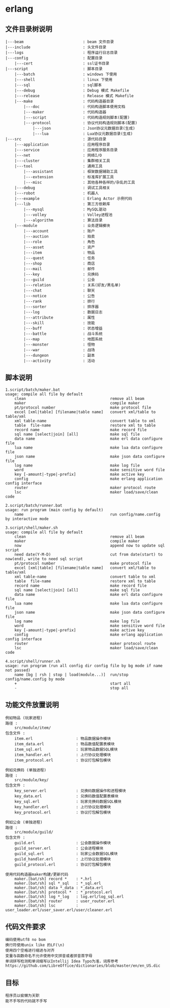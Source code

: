 # erlang

##  **文件目录树说明**
    |---beam                          : beam 文件目录  
    |---include                       : 头文件目录
    |---logs                          : 程序运行日志目录
    |---config                        : 配置目录  
        |---cert                      : ssl证书目录
    |---script                        : 脚本目录  
        |---batch                     : windows 下使用
        |---shell                     : linux 下使用
        |---sql                       : sql脚本
        |---debug                     : Debug 模式 Makefile
        |---release                   : Release 模式 Makefile
        |---make                      : 代码构造器目录
            |---doc                   : 代码构造脚本使用文档
            |---maker                 : 代码构造器
            |---script                : 代码构造规则脚本(配置)
            |---protocol              : 协议代码构造规则脚本(配置)
                |---json              : Json协议元数据目录(生成)
                |---lua               : Lua协议元数据目录(生成)
    |---src                           : 源代码目录
        |---application               : 应用程序目录
        |---service                   : 应用程序服务目录
        |---net                       : 网络I/O
        |---cluster                   : 集群相关工具  
        |---tool                      : 通用工具  
            |---assistant             : 框架数据辅助工具
            |---extension             : 标准库扩展工具
            |---misc                  : 其他各种各样的/杂乱的工具
        |---debug                     : 调试工具相关  
        |---robot                     : 机器人  
        |---example                   : Erlang Actor 示例代码
        |---lib                       : 第三方依赖库  
            |---mysql                 : MySQL驱动  
            |---volley                : Volley进程池
            |---algorithm             : 算法目录
        |---module                    : 业务逻辑模块  
            |---account               : 账户  
            |---auction               : 拍卖  
            |---role                  : 角色
            |---asset                 : 资产
            |---item                  : 物品  
            |---quest                 : 任务  
            |---shop                  : 商店  
            |---mail                  : 邮件  
            |---key                   : 兑换码  
            |---guild                 : 公会  
            |---relation              : 关系(好友/黑名单)
            |---chat                  : 聊天  
            |---notice                : 公告  
            |---rank                  : 排行  
            |---sorter                : 排序器  
            |---log                   : 数据日志  
            |---attribute             : 属性  
            |---skill                 : 技能  
            |---buff                  : 状态增益  
            |---battle                : 战斗系统  
            |---map                   : 地图系统  
            |---monster               : 怪物  
            |---war                   : 战场  
            |---dungeon               : 副本  
            |---activity              : 活动  


##  **脚本说明**
    1.script/batch/maker.bat
    usage: compile all file by default  
        clean                                     remove all beam  
        maker                                     compile maker  
        pt/protocol number                        make protocol file
        excel [xml|table] [filename|table name]   convert xml/table to table/xml  
        xml table-name                            convert table to xml  
        table  file-name                          restore xml to table  
        record name                               make record file  
        sql name [select|join] [all]              make sql file  
        data name                                 make erl data configure file
        lua name                                  make lua data configure file
        json name                                 make json data configure file
        log name                                  make log file  
        word                                      make sensitive word file  
        key [-amount|-type|-prefix]               make active key  
        config                                    make erlang application config interface
        router                                    maker protocol route
        lsc                                       maker load/save/clean code

    2.script/batch/runner.bat
    usage: run program (main config by default)  
        name                                      run config/name.config by interactive mode

    3.script/shell/maker.sh
    usage: compile all file by default
        clean                                     remove all beam  
        maker                                     compile maker  
        now                                       append now to update sql script  
        need date(Y-M-D)                          cut from date(start) to now(end), write to need sql script  
        pt/protocol number                        make protocol file
        excel [xml|table] [filename|table name]   convert xml/table to table/xml  
        xml table-name                            convert table to xml  
        table  file-name                          restore xml to table  
        record name                               make record file  
        sql name [select|join] [all]              make sql file  
        data name                                 make erl data configure file
        lua name                                  make lua data configure file
        json name                                 make json data configure file
        log name                                  make log file  
        word                                      make sensitive word file  
        key [-amount|-type|-prefix]               make active key  
        config                                    make erlang application config interface
        router                                    maker protocol route
        lsc                                       maker load/save/clean code

    4.script/shell/runner.sh
    usage: run program (run all config dir config file by bg mode if name not passed)
        name [bg | rsh | stop | load(module...)]  run/stop config/name.config by mode
        +                                         start all
        -                                         stop all


##  **功能文件放置说明**
    例如物品 (玩家进程)  
    路径 :
        src/module/item/  
    包含文件 :
        item.erl                   : 物品数据操作模块  
        item_data.erl              : 物品数值配置表模块  
        item_sql.erl               : 玩家物品数据SQL模块  
        item_handler.erl           : 上行协议处理模块
        item_protocol.erl          : 协议打包解包模块  

    例如兑换码 (单独进程)
    路径 :
        src/module/key/
    包含文件 :
        key_server.erl             : 兑换码数据操作和进程模块  
        key_data.erl               : 兑换码数值配置表模块  
        key_sql.erl                : 玩家兑换码数据SQL模块  
        key_handler.erl            : 上行协议处理模块
        key_protocol.erl           : 协议打包解包模块  

    例如公会 (单独进程)  
    路径 :  
        src/module/guild/
    包含文件 :
        guild.erl                  : 公会数据操作模块
        guild_server.erl           : 公会进程模块  
        guild_sql.erl              : 玩家公会数据SQL模块  
        guild_handler.erl          : 上行协议处理模块
        guild_protocol.erl         : 协议打包解包模块  

    使用代码构造器maker构建/更新代码
        maker.[bat/sh] record *    : *.hrl
        maker.[bat/sh] sql *_sql   : *_sql.erl  
        maker.[bat/sh] data *_data : *_data.erl  
        maker.[bat/sh] protocol *  : *_protocol.erl  
        maker.[bat/sh] log *_log   : log.erl/log_sql.erl
        maker.[bat/sh] router      : user_router.erl
        maker.[bat/sh] lsc         : user_loader.erl/user_saver.erl/user/cleaner.erl


##  **代码文件要求**
    编码使用utf8 no bom
    换行符使用unix like 的LF(\n)
    使用四个空格进行缩进与对齐
    变量与函数命名不允许使用中文拼音或者拼音首字母
    单词拼写检测和单词缩写以Intellij Idea Typo为准，词库参考https://github.com/LibreOffice/dictionaries/blob/master/en/en_US.dic


##  **目标**
    程序员以偷懒为天职
    能不手写的代码就不手写

